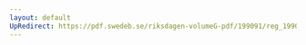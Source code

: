 ```yaml
---
layout: default
UpRedirect: https://pdf.swedeb.se/riksdagen-volumeG-pdf/199091/reg_199091/reg_199091_0014.pdf
---
```

